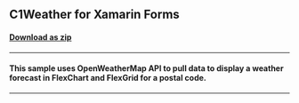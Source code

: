 ## C1Weather for Xamarin Forms
#### [Download as zip](https://downgit.github.io/#/home?url=https://github.com/GrapeCity/ComponentOne-Xamarin-Samples/tree/master/XF/C1Weather)
____
#### This sample uses OpenWeatherMap API to pull data to display a weather forecast in FlexChart and FlexGrid for a postal code.
____
